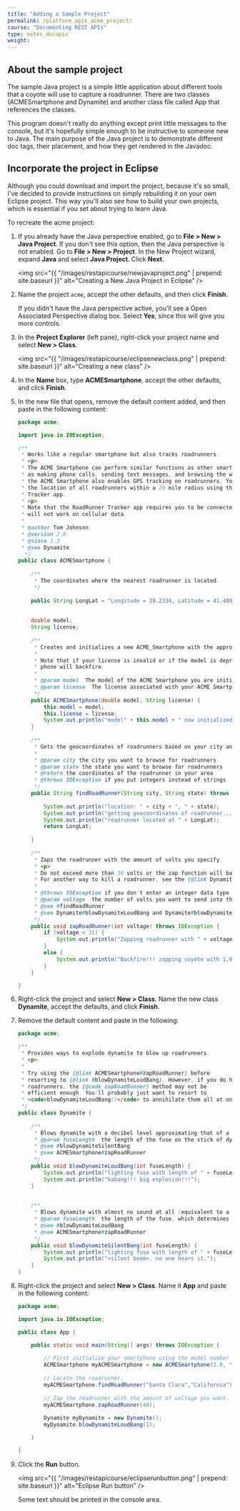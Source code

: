 ```yaml
---
title: "Adding a Sample Project"
permalink: /platform_apis_acme_project/
course: "Documenting REST APIs"
type: notes_docapis
weight:
---
```


## About the sample project

The sample Java project is a simple little application about different tools that a coyote will use to capture a roadrunner. There are two classes (ACMESmartphone and Dynamite) and another class file called App that references the classes. 

This program doesn't really do anything except print little messages to the console, but it's hopefully simple enough to be instructive to someone new to Java. The main purpose of the Java project is to demonstrate different doc tags, their placement, and how they get rendered in the Javadoc.

## Incorporate the project in Eclipse

Although you could download and import the project, because it's so small, I've decided to provide instructions on simply rebuilding it on your own Eclipse project. This way you'll also see how to build your own projects, which is essential if you set about trying to learn Java. 

To recreate the acme project: 

1. If you already have the Java perspective enabled, go to **File > New > Java Project**. If you don't see this option, then the Java perspective is not enabled. Go to **File > New > Project**. In the New Project wizard, expand **Java** and select **Java Project**. Click **Next**. 
	
	<img src="{{ "/images/restapicourse/newjavaproject.png" | prepend: site.baseurl }}" alt="Creating a New Java Project in Eclipse" />
	
2. Name the project `acme`, accept the other defaults, and then click **Finish**.
	
	If you didn't have the Java perspective active, you'll see a Open Associated Perspective dialog box. Select **Yes**, since this will give you more controls. 
	
3. In the **Project Explorer** (left pane), right-click your project name and select **New > Class**. 
	
	<img src="{{ "/images/restapicourse/eclipsenewclass.png" | prepend: site.baseurl }}" alt="Creating a new class" />
	
4. In the **Name** box, type **ACMESmartphone**, accept the other defaults, and click **Finish**. 
5. In the new file that opens, remove the default content added, and then paste in the following content: 
	
	```java
	package acme;
	
	import java.io.IOException;
	
	/**
	 * Works like a regular smartphone but also tracks roadrunners.
	 * <p>
	 * The ACME Smartphone can perform similar functions as other smartphones, such
	 * as making phone calls, sending text messages, and browsing the web. However,
	 * the ACME Smartphone also enables GPS tracking on roadrunners. You can monitor
	 * the location of all roadrunners within a 20 mile radius using the RoadRunner
	 * Tracker app.
	 * <p>
	 * Note that the RoadRunner Tracker app requires you to be connected to wifi. It
	 * will not work on cellular data.
	 * 
	 * @author Tom Johnson
	 * @version 2.0
	 * @since 1.3
	 * @see Dynamite
	  */
	public class ACMESmartphone {
		
		/**
		 * The coordinates where the nearest roadrunner is located.
		 */
		
		public String LongLat = "Longitude = 39.2334, Latitude = 41.4899"; // hard-coded for simplicity's sake.
		
		
		double model;
		String license;
		
		/**
		 * Creates and initializes a new ACME_Smartphone with the appropriate model and license number. 
		 * 
		 * Note that if your license is invalid or if the model is deprecated, the zapping controls on the
		 * phone will backfire.
		 * 
		 * @param model  The model of the ACME Smartphone you are initializing.
		 * @param license  The license associated with your ACME Smartphone.
		 */
		public ACMESmartphone(double model, String license) {
			this.model = model;
			this.license = license;
			System.out.println("model" + this.model + " now initialized for license " + license );
		}
		
		/**
		 * Gets the geocoordinates of roadrunners based on your city and state.
		 * 
		 * @param city the city you want to browse for roadrunners
		 * @param state the state you want to browse for roadrunners
		 * @return the coordinates of the roadrunner in your area
		 * @throws IOException if you put integers instead of strings
		 */
		public String findRoadRunner(String city, String state) throws IOException {
				
			System.out.println("location: " + city + ", " + state);
			System.out.println("getting geocoordinates of roadrunner.... ");
			System.out.println("roadrunner located at " + LongLat);
			return LongLat;
			
		}
		
		/**
		 * Zaps the roadrunner with the amount of volts you specify. 
		 * <p>
		 * Do not exceed more than 30 volts or the zap function will backfire. 
		 * For another way to kill a roadrunner, see the {@link Dynamite#blowDynamiteLoudBang} method.
		 * 
		 * @throws IOException if you don't enter an integer data type amount for the voltage 
		 * @param voltage  the number of volts you want to send into the roadrunner's body
		 * @see #findRoadRunner 
		 * @see Dynamite#blowDynamiteLoudBang and Dynamite#blowDynamiteSilentBang
		 */
		public void zapRoadRunner(int voltage) throws IOException {
			if (voltage < 31) {
				System.out.println("Zapping roadrunner with " + voltage + " volts!!!!");
			}
			else {
				System.out.println("Backfire!!! zapping coyote with 1,000,000 volts!!!!");
			}
		}
	
	}
	```
	
6. Right-click the project and select **New > Class**. Name the new class **Dynamite**, accept the defaults, and click **Finish**. 
7. Remove the default content and paste in the following:
	
	```java
	package acme;
	
	/**
	 * Provides ways to explode dynamite to blow up roadrunners.
	 * <p>
	 * 
	 * Try using the {@link ACMESmartphone#zapRoadRunner} before
	 * resorting to {@link #blowDynamiteLoudBang}. However, if you do have a lot of
	 * roadrunners, the {@code zapRoadRunner} method may not be
	 * efficient enough. You'll probably just want to resort to
	 * <code>blowDynamiteLoudBang()</code> to annihilate them all at once.
	 */
	public class Dynamite {
		
		/**
		 * Blows dynamite with a decibel level approximating that of a fog horn. 
		 * @param fuseLength  the length of the fuse on the stick of dynamite 
		 * @see #blowDynamiteSilentBang
		 * @see ACMESmartphone#zapRoadRunner
		 */
		public void blowDynamiteLoudBang(int fuseLength) {
			System.out.println("lighting fuse with length of " + fuseLength + " inches.");
			System.out.println("kabang!!! big explosion!!!");
		}
	
		
		/**
		 * Blows dynamite with almost no sound at all (equivalent to a silencer on a gun). 
		 * @param fuseLength  the length of the fuse, which determines safety (silent bangs are just as deadly as loud bangs)
		 * @see #blowDynamiteLoudBang
		 * @see ACMESmartphone#zapRoadRunner
		 */
		public void blowDynamiteSilentBang(int fuseLength) {
			System.out.println("lighting fuse with length of " + fuseLength + " inches.");
			System.out.println("<silent boom>. no one hears it.");
		}
	}
	```
	
8. Right-click the project and select **New > Class**. Name it **App** and paste in the following content:
	
	```java
	package acme;
	
	import java.io.IOException;
	
	public class App {
	
		public static void main(String[] args) throws IOException {
			
			// First initialize your smartphone using the model number and license key.
			ACMESmartphone myACMESmartphone = new ACMESmartphone(2.0, "398978fdskj");
			
			// Locate the roadrunner.
			myACMESmartphone.findRoadRunner("Santa Clara","California");
			
			// Zap the roadrunner with the amount of voltage you want.
			myACMESmartphone.zapRoadRunner(40);
			
			Dynamite myDynamite = new Dynamite();
			myDynamite.blowDynamiteLoudBang(1);
	
		}
	
	}
	```
	
9. Click the **Run** button. 
	
	<img src="{{ "/images/restapicourse/eclipserunbutton.png" | prepend: site.baseurl }}" alt="Eclipse Run button" />
	
	Some text should be printed in the console area.

